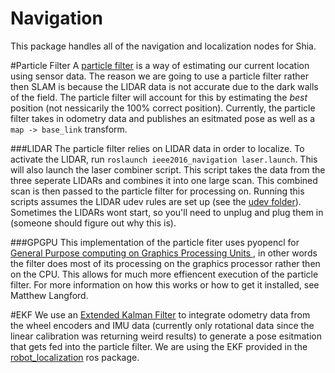 Navigation
=========

This package handles all of the navigation and localization nodes for Shia.

#Particle Filter
A [particle filter](https://en.wikipedia.org/wiki/Particle_filter) is a way of estimating our current location using sensor data. The reason we are going to use a particle filter rather then SLAM is because the LIDAR data is not accurate due to the dark walls of the field. The particle filter will account for this by estimating the *best* position (not nessicarily the 100% correct position). Currently, the particle filter takes in odometry data and publishes an esitmated pose as well as a `map -> base_link` transform.

###LIDAR
The particle filter relies on LIDAR data in order to localize. To activate the LIDAR, run ```roslaunch ieee2016_navigation laser.launch```. This will also launch the laser combiner script. This script takes the data from the three seperate LIDARs and combines it into one large scan. This combined scan is then passed to the particle filter for processing on. Running this scripts assumes the LIDAR udev rules are set up (see the [udev folder](https://github.com/ufieeehw/IEEE2016/tree/master/udev)). Sometimes the LIDARs wont start, so you'll need to unplug and plug them in (someone should figure out why this is).

###GPGPU
This implementation of the particle fiter uses pyopencl for [General Purpose computing on Graphics Processing Units ](https://en.wikipedia.org/wiki/General-purpose_computing_on_graphics_processing_units), in other words the filter does most of its processing on the graphics processor rather then on the CPU. This allows for much more effiencent execution of the particle filter. For more information on how this works or how to get it installed, see Matthew Langford.

#EKF
We use an [Extended Kalman Filter](https://en.wikipedia.org/wiki/Extended_Kalman_filter) to integrate odometry data from the wheel encoders and IMU data (currently only rotational data since the linear calibration was returning weird results) to generate a pose esitmation that gets fed into the particle filter. We are using the EKF provided in the [robot_localization](http://wiki.ros.org/robot_localization) ros package.

